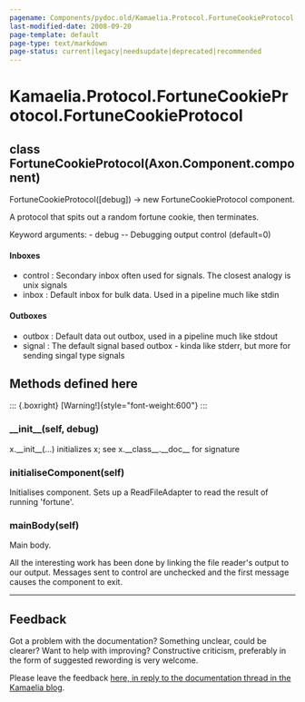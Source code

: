 ```yaml
---
pagename: Components/pydoc.old/Kamaelia.Protocol.FortuneCookieProtocol.FortuneCookieProtocol
last-modified-date: 2008-09-20
page-template: default
page-type: text/markdown
page-status: current|legacy|needsupdate|deprecated|recommended
---
```

Kamaelia.Protocol.FortuneCookieProtocol.FortuneCookieProtocol
=============================================================

class FortuneCookieProtocol(Axon.Component.component)
-----------------------------------------------------

FortuneCookieProtocol(\[debug\]) -\> new FortuneCookieProtocol
component.

A protocol that spits out a random fortune cookie, then terminates.

Keyword arguments: - debug \-- Debugging output control (default=0)

#### Inboxes

-   control : Secondary inbox often used for signals. The closest
    analogy is unix signals
-   inbox : Default inbox for bulk data. Used in a pipeline much like
    stdin

#### Outboxes

-   outbox : Default data out outbox, used in a pipeline much like
    stdout
-   signal : The default signal based outbox - kinda like stderr, but
    more for sending singal type signals

Methods defined here
--------------------

::: {.boxright}
[Warning!]{style="font-weight:600"}
:::

### \_\_init\_\_(self, debug)

x.\_\_init\_\_(\...) initializes x; see x.\_\_class\_\_.\_\_doc\_\_ for
signature

### initialiseComponent(self)

Initialises component. Sets up a ReadFileAdapter to read the result of
running \'fortune\'.

### mainBody(self)

Main body.

All the interesting work has been done by linking the file reader\'s
output to our output. Messages sent to control are unchecked and the
first message causes the component to exit.

------------------------------------------------------------------------

Feedback
--------

Got a problem with the documentation? Something unclear, could be
clearer? Want to help with improving? Constructive criticism, preferably
in the form of suggested rewording is very welcome.

Please leave the feedback [here, in reply to the documentation thread in
the Kamaelia
blog](http://kamaelia.sourceforge.net/cgi-bin/blog/blog.cgi?rm=addpostcomment&postid=1131454685).
